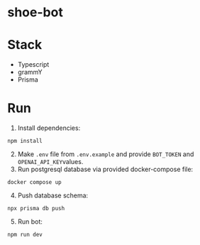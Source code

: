 # shoe-bot

# Stack
- Typescript
- grammY
- Prisma

# Run
1. Install dependencies:
```
npm install
```
2. Make `.env` file from `.env.example` and provide `BOT_TOKEN` and `OPENAI_API_KEY`values.
3. Run postgresql database via provided docker-compose file:
```
docker compose up
```
4. Push database schema:
```
npx prisma db push
```
5. Run bot:
```
npm run dev
```